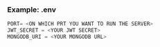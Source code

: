 ### Example: .env

```js
PORT= <ON WHICH PRT YOU WANT TO RUN THE SERVER>
JWT_SECRET = <YOUR JWT SECRET>
MONGODB_URI = <YOUR MONGODB URL> 
```